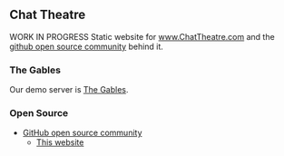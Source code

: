 ## Chat Theatre

WORK IN PROGRESS Static website for www.ChatTheatre.com and the [github open source community](https://github.com/ChatTheatre/) behind it.

### The Gables

Our demo server is [The Gables](https://login.gables.chattheatre.com).


### Open Source

* [GitHub open source community](https://github.com/ChatTheatre/)
   * [This website](https://github.com/ChatTheatre/www.ChatTheatre.com)


